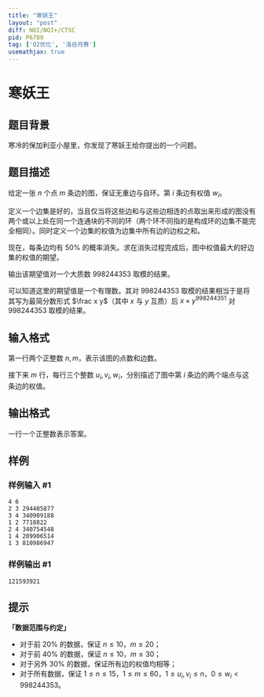 ```yaml
---
title: "寒妖王"
layout: "post"
diff: NOI/NOI+/CTSC
pid: P6789
tag: ['O2优化', '洛谷月赛']
usemathjax: true
---
```


# 寒妖王
## 题目背景

寒冷的保加利亚小屋里，你发现了寒妖王给你提出的一个问题。
## 题目描述

给定一张 $n$ 个点 $m$ 条边的图，保证无重边与自环。第 $i$ 条边有权值 $w _i$。

定义一个边集是好的，当且仅当将这些边和与这些边相连的点取出来形成的图没有两个或以上处在同一个连通块的不同的环（两个环不同指的是构成环的边集不能完全相同）。同时定义一个边集的权值为边集中所有边的边权之和。

现在，每条边均有 $50\%$ 的概率消失。求在消失过程完成后，图中权值最大的好边集的权值的期望。

输出该期望值对一个大质数 $998244353$ 取模的结果。

可以知道这里的期望值是一个有理数。其对 $998244353$ 取模的结果相当于是将其写为最简分数形式 $\frac x y$（其中 $x$ 与 $y$ 互质）后 $x \times y ^{998244351}$ 对 $998244353$ 取模的结果。
## 输入格式

第一行两个正整数 $n, m$，表示该图的点数和边数。

接下来 $m$ 行，每行三个整数 $u _i, v _i, w_i$，分别描述了图中第 $i$ 条边的两个端点与这条边的权值。
## 输出格式

一行一个正整数表示答案。
## 样例

### 样例输入 #1
```
4 6
2 3 294405877
3 4 340909188
1 2 7718822
2 4 340754548
1 4 209906514
1 3 810986947

```
### 样例输出 #1
```
121593921

```
## 提示

**「数据范围与约定」**

- 对于前 $20\%$ 的数据，保证 $n \le 10$，$m \le 20$；
- 对于前 $40\%$ 的数据，保证 $n \le 10$，$m \le 30$；
- 对于另外 $30\%$ 的数据，保证所有边的权值均相等；
- 对于所有数据，保证 $1 \le n \le 15$，$1 \le m \le 60$，$1 \le u _i, v _i \le n$，$0 \le w _i < 998244353$。
